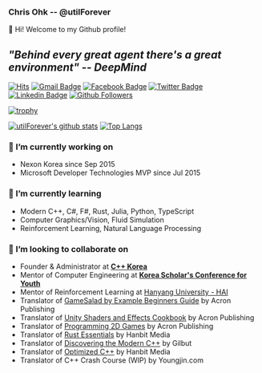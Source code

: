 ### Chris Ohk -- @utilForever

👋 Hi! Welcome to my Github profile!

## ***"Behind every great agent there's a great environment" -- DeepMind***

[![Hits](https://hits.seeyoufarm.com/api/count/incr/badge.svg?url=https%3A%2F%2Fgithub.com%2FutilForever)](https://github.com/utilForever)
[![Gmail Badge](https://img.shields.io/badge/-Gmail-d14836?style=flat-square&logo=Gmail&logoColor=white&link=mailto:utilForever@gmail.com)](mailto:utilForever@gmail.com)
[![Facebook Badge](https://img.shields.io/badge/-Facebook-1877f2?style=flat-square&logo=facebook&logoColor=white&link=https://www.facebook.com/utilforever/)](https://www.facebook.com/utilforever/)
[![Twitter Badge](https://img.shields.io/badge/-Twitter-1877f2?style=flat-square&logo=twitter&logoColor=white&link=https://twitter.com/utilforever/)](https://twitter.com/utilforever/)
[![Linkedin Badge](https://img.shields.io/badge/-LinkedIn-blue?style=flat-square&logo=Linkedin&logoColor=white&link=https://www.linkedin.com/in/chan-ho-ohk-3a902a80/)](https://www.linkedin.com/in/chan-ho-ohk-3a902a80/)
[![Github Followers](https://img.shields.io/github/followers/utilForever?color=06d6a0&label=Github%20Followers&style=for-the-badge)](https://github.com/utilForever?tab=followers)

[![trophy](https://github-profile-trophy.vercel.app/?username=utilForever&theme=chalk&row=2&column=4)](https://github.com/ryo-ma/github-profile-trophy)

[![utilForever's github stats](https://github-readme-stats.vercel.app/api?username=utilForever&show_icons=true&hide_border=true)](https://github.com/utilForever)
[![Top Langs](https://github-readme-stats.vercel.app/api/top-langs/?username=utilForever&hide_border=true&layout=compact)](https://github.com/utilForever)

### 🔭 I’m currently working on
- Nexon Korea since Sep 2015
- Microsoft Developer Technologies MVP since Jul 2015

### 🌱 I’m currently learning
- Modern C++, C#, F#, Rust, Julia, Python, TypeScript
- Computer Graphics/Vision, Fluid Simulation
- Reinforcement Learning, Natural Language Processing

### 👯 I’m looking to collaborate on
- Founder & Administrator at [**C++ Korea**](https://www.facebook.com/groups/cppkorea)
- Mentor of Computer Engineering at [**Korea Scholar's Conference for Youth**](https://www.kscy.kr/)
- Mentor of Reinforcement Learning at [Hanyang University - HAI](https://www.facebook.com/HanyangtechAI)
- Translator of [GameSalad by Example Beginners Guide](http://www.yes24.com/Product/Goods/9263326) by Acron Publishing
- Translator of [Unity Shaders and Effects Cookbook](http://www.yes24.com/Product/Goods/12743286) by Acron Publishing
- Translator of [Programming 2D Games](http://www.yes24.com/Product/Goods/15280744) by Acron Publishing
- Translator of [Rust Essentials](https://www.hanbit.co.kr/store/books/look.php?p_code=E2088508957) by Hanbit Media
- Translator of [Discovering the Modern C++](http://www.yes24.com/Product/Goods/57615943) by Gilbut
- Translator of [Optimized C++](http://www.yes24.com/Product/Goods/74971458) by Hanbit Media
- Translator of C++ Crash Course (WIP) by Youngjin.com
